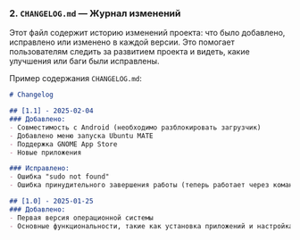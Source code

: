 
### 2. **`CHANGELOG.md` — Журнал изменений**

Этот файл содержит историю изменений проекта: что было добавлено, исправлено или изменено в каждой версии. Это помогает пользователям следить за развитием проекта и видеть, какие улучшения или баги были исправлены.

Пример содержания `CHANGELOG.md`:

```markdown
# Changelog

## [1.1] - 2025-02-04
### Добавлено:
- Совместимость с Android (необходимо разблокировать загрузчик)
- Добавлено меню запуска Ubuntu MATE
- Поддержка GNOME App Store
- Новые приложения

### Исправлено:
- Ошибка "sudo not found"
- Ошибка принудительного завершения работы (теперь работает через команду `shutdown`)

## [1.0] - 2025-01-25
### Добавлено:
- Первая версия операционной системы
- Основные функциональности, такие как установка приложений и настройка сети
